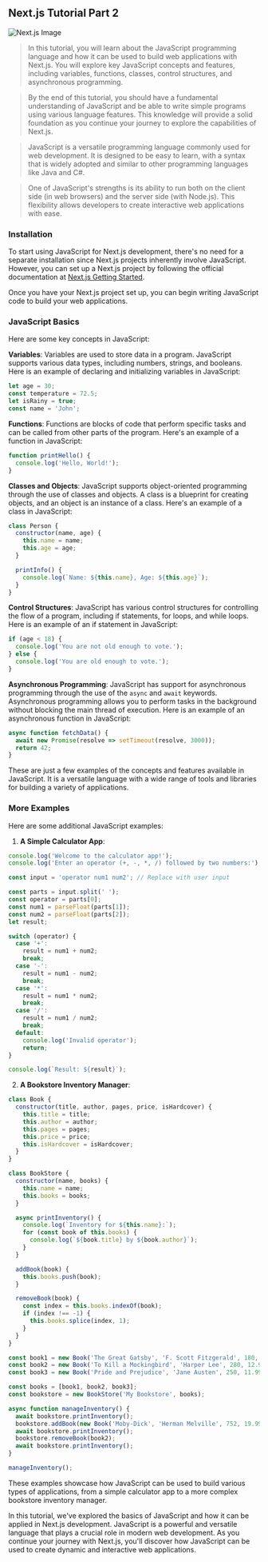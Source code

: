 ## Next.js Tutorial Part 2

![Next.js Image](https://miro.medium.com/v2/resize:fit:1358/0*Wkrz5TuOxQs9tXri.png)

> In this tutorial, you will learn about the JavaScript programming language and how it can be used to build web applications with Next.js. You will explore key JavaScript concepts and features, including variables, functions, classes, control structures, and asynchronous programming.

> By the end of this tutorial, you should have a fundamental understanding of JavaScript and be able to write simple programs using various language features. This knowledge will provide a solid foundation as you continue your journey to explore the capabilities of Next.js.

> JavaScript is a versatile programming language commonly used for web development. It is designed to be easy to learn, with a syntax that is widely adopted and similar to other programming languages like Java and C#.

> One of JavaScript's strengths is its ability to run both on the client side (in web browsers) and the server side (with Node.js). This flexibility allows developers to create interactive web applications with ease.

### Installation

To start using JavaScript for Next.js development, there's no need for a separate installation since Next.js projects inherently involve JavaScript. However, you can set up a Next.js project by following the official documentation at [Next.js Getting Started](https://nextjs.org/docs/getting-started).

Once you have your Next.js project set up, you can begin writing JavaScript code to build your web applications.

### JavaScript Basics

Here are some key concepts in JavaScript:

**Variables**: Variables are used to store data in a program. JavaScript supports various data types, including numbers, strings, and booleans. Here is an example of declaring and initializing variables in JavaScript:

```javascript
let age = 30;
const temperature = 72.5;
let isRainy = true;
const name = 'John';
```

**Functions**: Functions are blocks of code that perform specific tasks and can be called from other parts of the program. Here's an example of a function in JavaScript:

```javascript
function printHello() {
  console.log('Hello, World!');
}
```

**Classes and Objects**: JavaScript supports object-oriented programming through the use of classes and objects. A class is a blueprint for creating objects, and an object is an instance of a class. Here's an example of a class in JavaScript:

```javascript
class Person {
  constructor(name, age) {
    this.name = name;
    this.age = age;
  }

  printInfo() {
    console.log(`Name: ${this.name}, Age: ${this.age}`);
  }
}
```

**Control Structures**: JavaScript has various control structures for controlling the flow of a program, including if statements, for loops, and while loops. Here is an example of an if statement in JavaScript:

```javascript
if (age < 18) {
  console.log('You are not old enough to vote.');
} else {
  console.log('You are old enough to vote.');
}
```

**Asynchronous Programming**: JavaScript has support for asynchronous programming through the use of the `async` and `await` keywords. Asynchronous programming allows you to perform tasks in the background without blocking the main thread of execution. Here is an example of an asynchronous function in JavaScript:

```javascript
async function fetchData() {
  await new Promise(resolve => setTimeout(resolve, 3000));
  return 42;
}
```

These are just a few examples of the concepts and features available in JavaScript. It is a versatile language with a wide range of tools and libraries for building a variety of applications.

### More Examples

Here are some additional JavaScript examples:

1. **A Simple Calculator App**:

```javascript
console.log('Welcome to the calculator app!');
console.log('Enter an operator (+, -, *, /) followed by two numbers:');

const input = 'operator num1 num2'; // Replace with user input

const parts = input.split(' ');
const operator = parts[0];
const num1 = parseFloat(parts[1]);
const num2 = parseFloat(parts[2]);
let result;

switch (operator) {
  case '+':
    result = num1 + num2;
    break;
  case '-':
    result = num1 - num2;
    break;
  case '*':
    result = num1 * num2;
    break;
  case '/':
    result = num1 / num2;
    break;
  default:
    console.log('Invalid operator');
    return;
}

console.log(`Result: ${result}`);
```

2. **A Bookstore Inventory Manager**:

```javascript
class Book {
  constructor(title, author, pages, price, isHardcover) {
    this.title = title;
    this.author = author;
    this.pages = pages;
    this.price = price;
    this.isHardcover = isHardcover;
  }
}

class BookStore {
  constructor(name, books) {
    this.name = name;
    this.books = books;
  }

  async printInventory() {
    console.log(`Inventory for ${this.name}:`);
    for (const book of this.books) {
      console.log(`${book.title} by ${book.author}`);
    }
  }

  addBook(book) {
    this.books.push(book);
  }

  removeBook(book) {
    const index = this.books.indexOf(book);
    if (index !== -1) {
      this.books.splice(index, 1);
    }
  }
}

const book1 = new Book('The Great Gatsby', 'F. Scott Fitzgerald', 180, 9.99, true);
const book2 = new Book('To Kill a Mockingbird', 'Harper Lee', 280, 12.99, false);
const book3 = new Book('Pride and Prejudice', 'Jane Austen', 250, 11.99, true);

const books = [book1, book2, book3];
const bookstore = new BookStore('My Bookstore', books);

async function manageInventory() {
  await bookstore.printInventory();
  bookstore.addBook(new Book('Moby-Dick', 'Herman Melville', 752, 19.99, false));
  await bookstore.printInventory();
  bookstore.removeBook(book2);
  await bookstore.printInventory();
}

manageInventory();
```

These examples showcase how JavaScript can be used to build various types of applications, from a simple calculator app to a more complex bookstore inventory manager.

In this tutorial, we've explored the basics of JavaScript and how it can be applied in Next.js development. JavaScript is a powerful and versatile language that plays a crucial role in modern web development. As you continue your journey with Next.js, you'll discover how JavaScript can be used to create dynamic and interactive web applications.